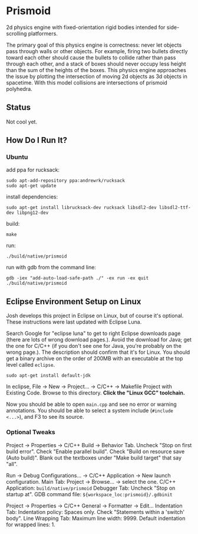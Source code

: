 # Prismoid

2d physics engine with fixed-orientation rigid bodies intended for side-scrolling platformers.

The primary goal of this physics engine is correctness: never let objects pass through walls or other objects.
For example, firing two bullets directly toward each other should cause the bullets to collide rather than pass through each other,
and a stack of boxes should never occupy less height than the sum of the heights of the boxes.
This physics engine approaches the issue by plotting the intersection of moving 2d objects as 3d objects in spacetime.
With this model collisions are intersections of prismoid polyhedra.

## Status

Not cool yet.

## How Do I Run It?

### Ubuntu

add ppa for rucksack:

```
sudo apt-add-repository ppa:andrewrk/rucksack
sudo apt-get update
```

install dependencies:

```
sudo apt-get install librucksack-dev rucksack libsdl2-dev libsdl2-ttf-dev libpng12-dev
```

build:

```
make
```

run:

```
./build/native/prismoid
```

run with gdb from the command line:

```
gdb -iex "add-auto-load-safe-path ./" -ex run -ex quit ./build/native/prismoid
```

## Eclipse Environment Setup on Linux

Josh develops this project in Eclipse on Linux, but of course it's optional.
These instructions were last updated with Eclipse Luna.

Search Google for "eclipse luna" to get to right Eclipse downloads page (there are lots of wrong download pages.).
Avoid the download for Java; get the one for C/C++ (if you don't see one for Java, you're probably on the wrong page.).
The description should confirm that it's for Linux.
You should get a binary archive on the order of 200MB with an executable at the top level called `eclipse`.

```
sudo apt-get install default-jdk
```

In eclipse, File -> New -> Project... -> C/C++ -> Makefile Project with Existing Code.
Browse to this directory.
**Click the "Linux GCC" toolchain.**

Now you should be able to open `main.cpp` and see no error or warning annotations.
You should be able to select a system include (`#include <...>`), and F3 to see its source.

### Optional Tweaks

Project -> Properties -> C/C++ Build -> Behavior Tab.
Uncheck "Stop on first build error".
Check "Enable parallel build".
Check "Build on resource save (Auto build)".
Blank out the textboxes under "Make build target" that say "all".

Run -> Debug Configurations... -> C/C++ Application -> New launch configuration.
Main Tab: Project -> Browse... -> select the one.
C/C++ Application: `build/native/prismoid`
Debugger Tab: Uncheck "Stop on startup at".
GDB command file: `${workspace_loc:prismoid}/.gdbinit`

Project -> Properties -> C/C++ General -> Formatter -> Edit...
Indentation Tab: Indentation policy: Spaces only.
Check "Statements within a 'switch' body".
Line Wrapping Tab: Maximum line width: 9999.
Default indentation for wrapped lines: 1.
